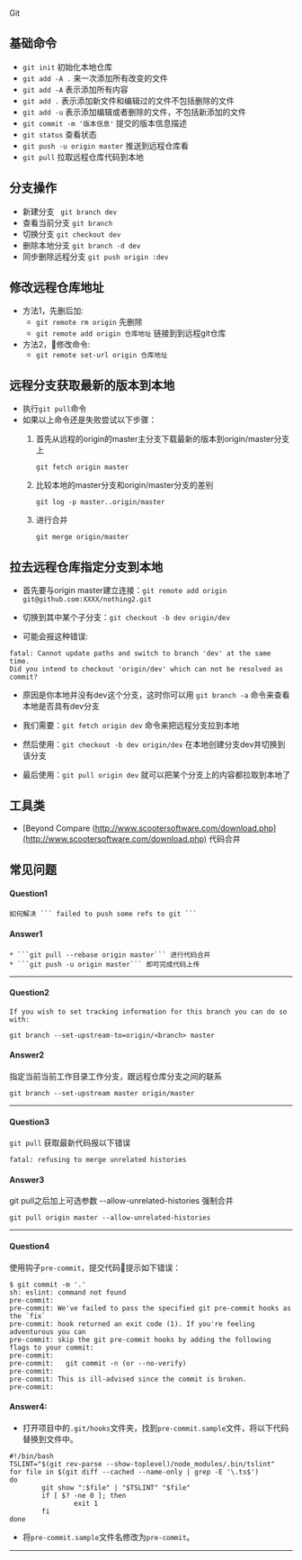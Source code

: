 Git

## 基础命令

* ``` git init ``` 初始化本地仓库
* ``` git add -A . ``` 来一次添加所有改变的文件
* ``` git add -A ``` 表示添加所有内容  
* ``` git add . ``` 表示添加新文件和编辑过的文件不包括删除的文件  
* ``` git add -u ``` 表示添加编辑或者删除的文件，不包括新添加的文件  
* ``` git commit -m '版本信息' ``` 提交的版本信息描述
* ``` git status ``` 查看状态  
* ``` git push -u origin master ``` 推送到远程仓库看
* ``` git pull ``` 拉取远程仓库代码到本地

## 分支操作

* 新建分支 ``` git branch dev```
* 查看当前分支 ``` git branch ```
* 切换分支 ``` git checkout dev ```
* 删除本地分支 ```git branch -d dev```
* 同步删除远程分支 ```git push origin :dev```

## 修改远程仓库地址

* 方法1，先删后加:
	* ``` git remote rm origin ``` 先删除
	* ``` git remote add origin 仓库地址 ``` 链接到到远程git仓库
* 方法2，修改命令:
	* ```git remote set-url origin 仓库地址```

## 远程分支获取最新的版本到本地

* 执行``` git pull ```命令
* 如果以上命令还是失败尝试以下步骤：
	1. 首先从远程的origin的master主分支下载最新的版本到origin/master分支上  

		```git fetch origin master```
		
	2. 比较本地的master分支和origin/master分支的差别  

		```git log -p master..origin/master```
		
	3. 进行合并  

		```git merge origin/master```

## 拉去远程仓库指定分支到本地

* 首先要与origin master建立连接：```git remote add origin git@github.com:XXXX/nothing2.git```  

* 切换到其中某个子分支：```git checkout -b dev origin/dev```  

* 可能会报这种错误:
```
fatal: Cannot update paths and switch to branch 'dev' at the same time.
Did you intend to checkout 'origin/dev' which can not be resolved as commit?
 ```
* 原因是你本地并没有dev这个分支，这时你可以用 ```git branch -a``` 命令来查看本地是否具有dev分支

* 我们需要：```git fetch origin dev``` 命令来把远程分支拉到本地

* 然后使用：```git checkout -b dev origin/dev``` 在本地创建分支dev并切换到该分支

* 最后使用：```git pull origin dev``` 就可以把某个分支上的内容都拉取到本地了

## 工具类

* [Beyond Compare (http://www.scootersoftware.com/download.php](http://www.scootersoftware.com/download.php) 代码合并

## 常见问题

#### Question1

	如何解决 ``` failed to push some refs to git ```

#### Answer1
	* ```git pull --rebase origin master``` 进行代码合并
	* ```git push -u origin master``` 即可完成代码上传

<hr>

#### Question2

``` If you wish to set tracking information for this branch you can do so with: ```

```	git branch --set-upstream-to=origin/<branch> master ```

#### Answer2

指定当前当前工作目录工作分支，跟远程仓库分支之间的联系

``` git branch --set-upstream master origin/master  ```

<hr>

#### Question3

``` git pull ``` 获取最新代码报以下错误

``` fatal: refusing to merge unrelated histories ```

#### Answer3

git pull之后加上可选参数 --allow-unrelated-histories 强制合并

``` git pull origin master --allow-unrelated-histories ```

<hr>

#### Question4

使用钩子``` pre-commit ```，提交代码提示如下错误：

```shell
$ git commit -m '.'
sh: eslint: command not found
pre-commit:
pre-commit: We've failed to pass the specified git pre-commit hooks as the `fix`
pre-commit: hook returned an exit code (1). If you're feeling adventurous you can
pre-commit: skip the git pre-commit hooks by adding the following flags to your commit:
pre-commit:
pre-commit:   git commit -n (or --no-verify)
pre-commit:
pre-commit: This is ill-advised since the commit is broken.
pre-commit:
```

#### Answer4: 

* 打开项目中的```.git/hooks```文件夹，找到```pre-commit.sample```文件，将以下代码替换到文件中。

```shell
#!/bin/bash
TSLINT="$(git rev-parse --show-toplevel)/node_modules/.bin/tslint"
for file in $(git diff --cached --name-only | grep -E '\.ts$')
do
        git show ":$file" | "$TSLINT" "$file"
        if [ $? -ne 0 ]; then
                exit 1
        fi
done
```
* 将```pre-commit.sample```文件名修改为```pre-commit```。
<hr>